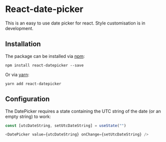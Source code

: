 # React-date-picker

This is an easy to use date picker for react.
Style customisation is in development.

## Installation

The package can be installed via [npm](https://github.com/npm/cli):

```
npm install react-datepicker --save
```

Or via [yarn](https://github.com/yarnpkg/yarn):

```
yarn add react-datepicker
```

## Configuration

The DatePicker requires a state containing the UTC string of the date (or an empty string) to work:

```js
const [utcDateString, setUtcDateString] = useState("")

<DatePicker value={utcDateString} onChange={setUtcDateString} />
```
